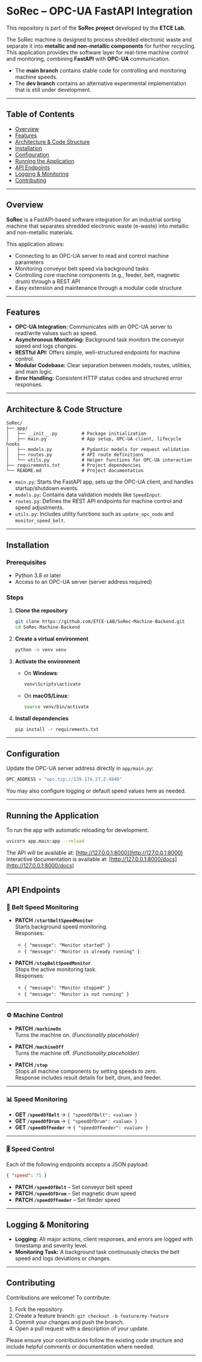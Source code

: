 
# SoRec – OPC-UA FastAPI Integration

This repository is part of the **SoRec project** developed by the **ETCE Lab**.

The SoRec machine is designed to process shredded electronic waste and separate it into **metallic and non-metallic components** for further recycling. This application provides the software layer for real-time machine control and monitoring, combining **FastAPI** with **OPC-UA** communication.

- The **main branch** contains stable code for controlling and monitoring machine speeds.
- The **dev branch** contains an alternative experimental implementation that is still under development.

---

## Table of Contents

- [Overview](#overview)
- [Features](#features)
- [Architecture & Code Structure](#architecture--code-structure)
- [Installation](#installation)
- [Configuration](#configuration)
- [Running the Application](#running-the-application)
- [API Endpoints](#api-endpoints)
- [Logging & Monitoring](#logging--monitoring)
- [Contributing](#contributing)

---

## Overview

**SoRec** is a FastAPI-based software integration for an industrial sorting machine that separates shredded electronic waste (e-waste) into metallic and non-metallic materials.

This application allows:

- Connecting to an OPC-UA server to read and control machine parameters
- Monitoring conveyor belt speed via background tasks
- Controlling core machine components (e.g., feeder, belt, magnetic drum) through a REST API
- Easy extension and maintenance through a modular code structure

---

## Features

- **OPC-UA Integration:** Communicates with an OPC-UA server to read/write values such as speed.
- **Asynchronous Monitoring:** Background task monitors the conveyor speed and logs changes.
- **RESTful API:** Offers simple, well-structured endpoints for machine control.
- **Modular Codebase:** Clear separation between models, routes, utilities, and main logic.
- **Error Handling:** Consistent HTTP status codes and structured error responses.

---

## Architecture & Code Structure

```
SoRec/
├── app/
│   ├── __init__.py         # Package initialization
│   ├── main.py             # App setup, OPC-UA client, lifecycle hooks
│   ├── models.py           # Pydantic models for request validation
│   ├── routes.py           # API route definitions
│   └── utils.py            # Helper functions for OPC-UA interaction
├── requirements.txt        # Project dependencies
└── README.md               # Project documentation
```

- `main.py`: Starts the FastAPI app, sets up the OPC-UA client, and handles startup/shutdown events.
- `models.py`: Contains data validation models like `SpeedInput`.
- `routes.py`: Defines the REST API endpoints for machine control and speed adjustments.
- `utils.py`: Includes utility functions such as `update_opc_node` and `monitor_speed_belt`.

---

## Installation

### Prerequisites

- Python 3.8 or later
- Access to an OPC-UA server (server address required)

### Steps

1. **Clone the repository**

   ```bash
   git clone https://github.com/ETCE-LAB/SoRec-Machine-Backend.git
   cd SoRec-Machine-Backend
   ```

2. **Create a virtual environment**

   ```bash
   python -m venv venv
   ```

3. **Activate the environment**

   - On **Windows**:
     ```bash
     venv\Scripts\activate
     ```
   - On **macOS/Linux**:
     ```bash
     source venv/bin/activate
     ```

4. **Install dependencies**

   ```bash
   pip install -r requirements.txt
   ```

---

## Configuration

Update the OPC-UA server address directly in `app/main.py`:

```python
OPC_ADDRESS = "opc.tcp://139.174.27.2:4840"
```

You may also configure logging or default speed values here as needed.

---

## Running the Application

To run the app with automatic reloading for development:

```bash
uvicorn app.main:app --reload
```

The API will be available at: [http://127.0.0.1:8000](http://127.0.0.1:8000)  
Interactive documentation is available at: [http://127.0.0.1:8000/docs](http://127.0.0.1:8000/docs)

---

## API Endpoints

### 🔄 Belt Speed Monitoring

- **PATCH `/startBeltSpeedMonitor`**  
  Starts background speed monitoring.  
  Responses:
  - `{ "message": "Monitor started" }`
  - `{ "message": "Monitor is already running" }`

- **PATCH `/stopBeltSpeedMonitor`**  
  Stops the active monitoring task.  
  Responses:
  - `{ "message": "Monitor stopped" }`
  - `{ "message": "Monitor is not running" }`

---

### ⚙️ Machine Control

- **PATCH `/machineOn`**  
  Turns the machine on. *(Functionality placeholder)*

- **PATCH `/machineOff`**  
  Turns the machine off. *(Functionality placeholder)*

- **PATCH `/stop`**  
  Stops all machine components by setting speeds to zero.  
  Response includes result details for belt, drum, and feeder.

---

### 📊 Speed Monitoring

- **GET `/speedOfBelt`** → `{ "speedOfBelt": <value> }`  
- **GET `/speedOfDrum`** → `{ "speedOfDrum": <value> }`  
- **GET `/speedOfFeeder`** → `{ "speedOfFeeder": <value> }`  

---

### 🎚️ Speed Control

Each of the following endpoints accepts a JSON payload:

```json
{ "speed": 75 }
```

- **PATCH `/speedOfBelt`** – Set conveyor belt speed  
- **PATCH `/speedOfDrum`** – Set magnetic drum speed  
- **PATCH `/speedOfFeeder`** – Set feeder speed  

---

## Logging & Monitoring

- **Logging:** All major actions, client responses, and errors are logged with timestamp and severity level.
- **Monitoring Task:** A background task continuously checks the belt speed and logs deviations or changes.

---

## Contributing

Contributions are welcome! To contribute:

1. Fork the repository.
2. Create a feature branch: `git checkout -b feature/my-feature`
3. Commit your changes and push the branch.
4. Open a pull request with a description of your update.

Please ensure your contributions follow the existing code structure and include helpful comments or documentation where needed.

---
